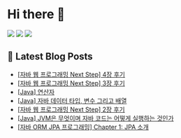 # Hi there 👋


<p>
  <img src="https://img.shields.io/badge/JAVA-007396?style=for-the-badge&logo=java&logoColor=white">
  <img src="https://img.shields.io/badge/Spring-6DB33F?style=for-the-badge&logo=Spring&logoColor=white">
  <img src="https://img.shields.io/badge/Spring Boot-6DB33F?style=for-the-badge&logo=springboot&logoColor=white">
</p>

## 📕 Latest Blog Posts

<ul><li><a href='https://do-oya.tistory.com/7' target='_blank'>[자바 웹 프로그래밍 Next Step] 4장 후기</a></li><li><a href='https://do-oya.tistory.com/6' target='_blank'>[자바 웹 프로그래밍 Next Step] 3장 후기</a></li><li><a href='https://do-oya.tistory.com/5' target='_blank'>[Java] 연산자</a></li><li><a href='https://do-oya.tistory.com/4' target='_blank'>[Java] 자바 데이터 타입, 변수 그리고 배열</a></li><li><a href='https://do-oya.tistory.com/3' target='_blank'>[자바 웹 프로그래밍 Next Step] 2장 후기</a></li><li><a href='https://do-oya.tistory.com/2' target='_blank'>[Java] JVM은 무엇이며 자바 코드는 어떻게 실행하는 것인가</a></li><li><a href='https://do-oya.tistory.com/1' target='_blank'>[자바 ORM JPA 프로그래밍] Chapter 1: JPA 소개</a></li></ul>